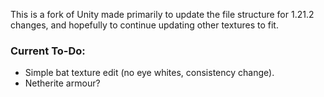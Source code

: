 This is a fork of Unity made primarily to update the file structure for 1.21.2 changes, and hopefully to continue updating other textures to fit.

### Current To-Do:
* Simple bat texture edit (no eye whites, consistency change).
* Netherite armour?
